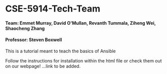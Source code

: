 # CSE-5914-Tech-Team
#### Team: Emmet Murray, David O'Mullan, Revanth Tummala, Ziheng Wei, Shaocheng Zhang
#### Professor: Steven Boxwell

This is a tutorial meant to teach the basics of Ansible

Follow the instructions for installation within the html file or check them out on our webpage!
...link to be added.
